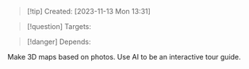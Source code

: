 
>[!tip] Created: [2023-11-13 Mon 13:31]

>[!question] Targets: 

>[!danger] Depends: 

Make 3D maps based on photos.
Use AI to be an interactive tour guide.